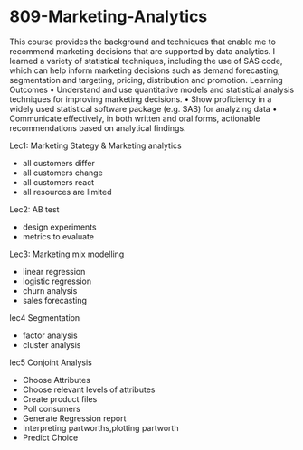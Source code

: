 # 809-Marketing-Analytics

This course provides the background and techniques that enable me to recommend marketing decisions that are supported by data analytics. I learned a variety of statistical techniques, including the use of SAS code, which can help inform marketing decisions such as demand forecasting, segmentation and targeting, pricing, distribution and promotion.
Learning Outcomes
•	Understand and use quantitative models and statistical analysis techniques for improving marketing decisions.
•	Show proficiency in a widely used statistical software package (e.g. SAS) for analyzing data
•	Communicate effectively, in both written and oral forms, actionable recommendations based on analytical findings.  

Lec1: Marketing Stategy & Marketing analytics
* all customers differ
* all customers change
* all customers react
* all resources are limited

Lec2: AB test 
* design experiments
* metrics to evaluate

Lec3: Marketing mix modelling
* linear regression
* logistic regression
* churn analysis
* sales forecasting

lec4 Segmentation
* factor analysis
* cluster analysis 

lec5 Conjoint Analysis
* Choose Attributes
* Choose relevant levels of attributes
* Create product files 
* Poll consumers
* Generate Regression report
* Interpreting partworths,plotting partworth
* Predict Choice
